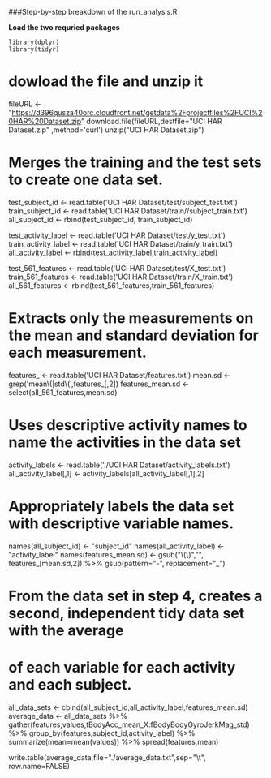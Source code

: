 
###Step-by-step breakdown of the run_analysis.R

**Load the two requried packages**
```{r}
library(dplyr)
library(tidyr)
```

# dowload the file and unzip it
fileURL <- "https://d396qusza40orc.cloudfront.net/getdata%2Fprojectfiles%2FUCI%20HAR%20Dataset.zip"
download.file(fileURL,destfile="UCI HAR Dataset.zip" ,method='curl')
unzip("UCI HAR Dataset.zip")

# Merges the training and the test sets to create one data set.
test_subject_id <- read.table('UCI HAR Dataset/test/subject_test.txt')
train_subject_id <-  read.table('UCI HAR Dataset/train//subject_train.txt')
all_subject_id <- rbind(test_subject_id, train_subject_id)

test_activity_label <- read.table('UCI HAR Dataset/test/y_test.txt')
train_activity_label <- read.table('UCI HAR Dataset/train/y_train.txt')
all_activity_label <- rbind(test_activity_label,train_activity_label)

test_561_features <- read.table('UCI HAR Dataset/test/X_test.txt')
train_561_features <- read.table('UCI HAR Dataset/train/X_train.txt')
all_561_features <- rbind(test_561_features,train_561_features)


# Extracts only the measurements on the mean and standard deviation for each measurement. 
features_ <- read.table('UCI HAR Dataset/features.txt')
mean.sd <- grep('mean\\(|std\\(',features_[,2])
features_mean.sd <- select(all_561_features,mean.sd)

# Uses descriptive activity names to name the activities in the data set
activity_labels <- read.table('./UCI HAR Dataset/activity_labels.txt')
all_activity_label[,1] <- activity_labels[all_activity_label[,1],2]

# Appropriately labels the data set with descriptive variable names. 
names(all_subject_id) <- "subject_id"
names(all_activity_label) <- "activity_label"
names(features_mean.sd) <- gsub("\\(\\)","", features_[mean.sd,2]) %>% gsub(pattern="-", replacement="_")

# From the data set in step 4, creates a second, independent tidy data set with the average
# of each variable for each activity and each subject.
all_data_sets <- cbind(all_subject_id,all_activity_label,features_mean.sd)
average_data <- all_data_sets %>%
gather(features,values,tBodyAcc_mean_X:fBodyBodyGyroJerkMag_std) %>%
group_by(features,subject_id,activity_label) %>%
summarize(mean=mean(values)) %>%
spread(features,mean)

write.table(average_data,file="./average_data.txt",sep="\t", row.name=FALSE)
